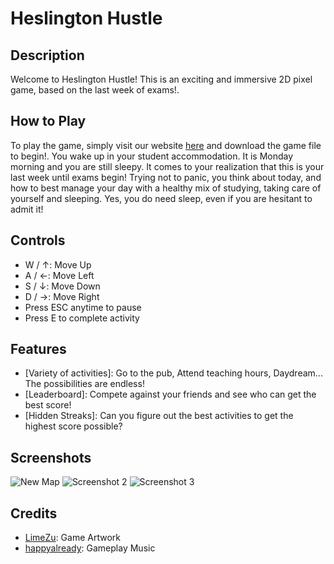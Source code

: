 # Heslington Hustle

## Description
Welcome to Heslington Hustle! This is an exciting and immersive 2D pixel game, based on the last week of exams!.  

## How to Play
To play the game, simply visit our website [here](https://eng1-team3-website.vercel.app/) and download the game file to begin!. You wake up in your student accommodation. It is Monday morning and you are still sleepy. It comes to your realization that this is your last week until exams begin! Trying not to panic, you think about today, and how to best manage your day with a healthy mix of studying, taking care of yourself and sleeping. Yes, you do need sleep, even if you are hesitant to admit it!

## Controls
- W / ↑: Move Up
- A / ←: Move Left
- S / ↓: Move Down
- D / →: Move Right
- Press ESC anytime to pause
- Press E to complete activity 

## Features
- [Variety of activities]: Go to the pub, Attend teaching hours, Daydream... The possibilities are endless!
- [Leaderboard]: Compete against your friends and see who can get the best score!
- [Hidden Streaks]: Can you figure out the best activities to get the highest score possible?

## Screenshots
![New Map](<img width="1437" alt="updated_map" src="https://github.com/TheRealEmissions/uoy-eng1-2/assets/120254125/2ea91df8-5899-4b82-80ff-3a57974d3fb6">
)
![Screenshot 2](screenshot2.png)
![Screenshot 3](screenshot3.png)


## Credits
- [LimeZu](https://limezu.itch.io/): Game Artwork 
- [happyalready](https://freesound.org/people/happyalready/sounds/725437/): Gameplay Music
